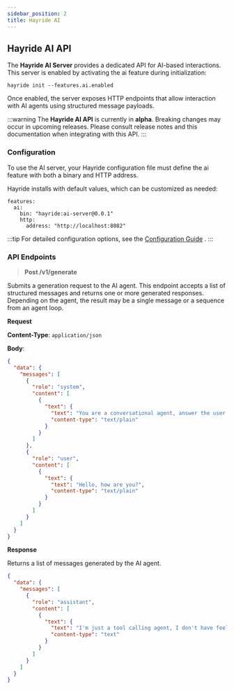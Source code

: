 ```yaml
---
sidebar_position: 2
title: Hayride AI
---
```


## Hayride AI API

The **Hayride AI Server** provides a dedicated API for AI-based interactions. This server is enabled by activating the ai feature during initialization:

```
hayride init --features.ai.enabled
```

Once enabled, the server exposes HTTP endpoints that allow interaction with AI agents using structured message payloads.

:::warning
The **Hayride AI API** is currently in **alpha**. Breaking changes may occur in upcoming releases. Please consult release notes and this documentation when integrating with this API.
:::

### Configuration

To use the AI server, your Hayride configuration file must define the ai feature with both a binary and HTTP address.

Hayride installs with default values, which can be customized as needed:

```
features:
  ai:
    bin: "hayride:ai-server@0.0.1"
    http:
      address: "http://localhost:8082"
```

:::tip
For detailed configuration options, see the [Configuration Guide](../../developer-guides/advanced/configuration.md) .
:::

### API Endpoints

> **Post /v1/generate**

Submits a generation request to the AI agent. This endpoint accepts a list of structured messages and returns one or more generated responses. Depending on the agent, the result may be a single message or a sequence from an agent loop.

**Request**

**Content-Type**: `application/json`

**Body**:
```JSON
{
  "data": {
    "messages": [
      {
        "role": "system",
        "content": [
          {
            "text": {
              "text": "You are a conversational agent, answer the user question with polite responses.",
              "content-type": "text/plain"
            }
          }
        ]
      },
      {
        "role": "user",
        "content": [
          {
            "text": {
              "text": "Hello, how are you?",
              "content-type": "text/plain"
            }
          }
        ]
      }
    ]
  }
}
```

**Response**

Returns a list of messages generated by the AI agent.

```JSON
{
  "data": {
    "messages": [
      {
        "role": "assistant",
        "content": [
          {
            "text": {
              "text": "I'm just a tool calling agent, I don't have feelings or emotions. I'm here to help answer your questions and provide information to the best of my ability. How can I assist you today?",
              "content-type": "text"
            }
          }
        ]
      }
    ]
  }
}
```
